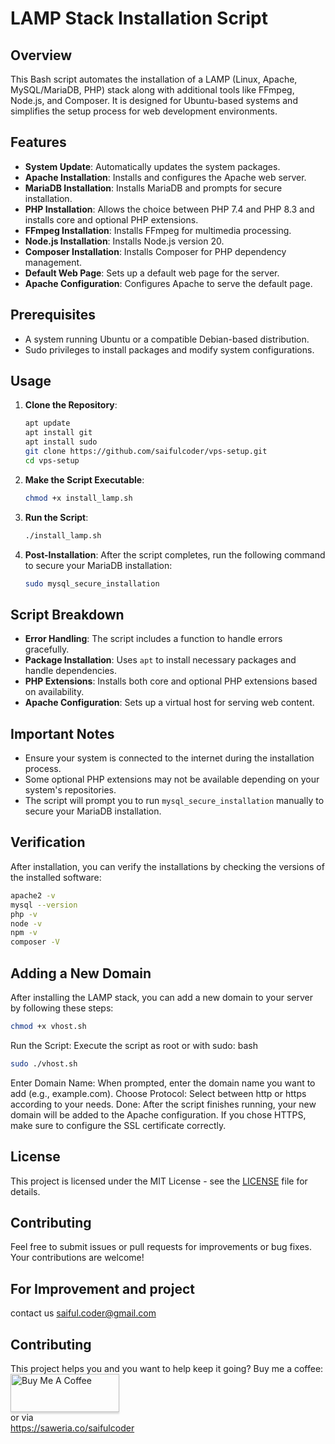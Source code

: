 # LAMP Stack Installation Script

## Overview
This Bash script automates the installation of a LAMP (Linux, Apache, MySQL/MariaDB, PHP) stack along with additional tools like FFmpeg, Node.js, and Composer. It is designed for Ubuntu-based systems and simplifies the setup process for web development environments.

## Features
- **System Update**: Automatically updates the system packages.
- **Apache Installation**: Installs and configures the Apache web server.
- **MariaDB Installation**: Installs MariaDB and prompts for secure installation.
- **PHP Installation**: Allows the choice between PHP 7.4 and PHP 8.3 and installs core and optional PHP extensions.
- **FFmpeg Installation**: Installs FFmpeg for multimedia processing.
- **Node.js Installation**: Installs Node.js version 20.
- **Composer Installation**: Installs Composer for PHP dependency management.
- **Default Web Page**: Sets up a default web page for the server.
- **Apache Configuration**: Configures Apache to serve the default page.

## Prerequisites
- A system running Ubuntu or a compatible Debian-based distribution.
- Sudo privileges to install packages and modify system configurations.

## Usage
1. **Clone the Repository**:
   ```bash
   apt update
   apt install git
   apt install sudo
   git clone https://github.com/saifulcoder/vps-setup.git
   cd vps-setup
   ```

2. **Make the Script Executable**:
   ```bash
   chmod +x install_lamp.sh
   ```

3. **Run the Script**:
   ```bash
   ./install_lamp.sh
   ```

4. **Post-Installation**:
   After the script completes, run the following command to secure your MariaDB installation:
   ```bash
   sudo mysql_secure_installation
   ```

## Script Breakdown
- **Error Handling**: The script includes a function to handle errors gracefully.
- **Package Installation**: Uses `apt` to install necessary packages and handle dependencies.
- **PHP Extensions**: Installs both core and optional PHP extensions based on availability.
- **Apache Configuration**: Sets up a virtual host for serving web content.

## Important Notes
- Ensure your system is connected to the internet during the installation process.
- Some optional PHP extensions may not be available depending on your system's repositories.
- The script will prompt you to run `mysql_secure_installation` manually to secure your MariaDB installation.

## Verification
After installation, you can verify the installations by checking the versions of the installed software:
```bash
apache2 -v
mysql --version
php -v
node -v
npm -v
composer -V
```

## Adding a New Domain
After installing the LAMP stack, you can add a new domain to your server by following these steps:

```bash
chmod +x vhost.sh
```
Run the Script: Execute the script as root or with sudo:
bash

```bash
sudo ./vhost.sh
```

Enter Domain Name: When prompted, enter the domain name you want to add (e.g., example.com).
Choose Protocol: Select between http or https according to your needs.
Done: After the script finishes running, your new domain will be added to the Apache configuration. If you chose HTTPS, make sure to configure the SSL certificate correctly.


## License
This project is licensed under the MIT License - see the [LICENSE](LICENSE) file for details.

## Contributing
Feel free to submit issues or pull requests for improvements or bug fixes. Your contributions are welcome!

## For Improvement and project

contact us saiful.coder@gmail.com

## Contributing

This project helps you and you want to help keep it going? Buy me a coffee:
<br> <a href="https://www.buymeacoffee.com/saifulcoder" target="_blank"><img src="https://www.buymeacoffee.com/assets/img/custom_images/orange_img.png" alt="Buy Me A Coffee" style="height: 61px !important;width: 174px !important;box-shadow: 0px 3px 2px 0px rgba(190, 190, 190, 0.5) !important;" ></a><br>
or via <br>
<a href="https://saweria.co/saifulcoder">https://saweria.co/saifulcoder</a>
